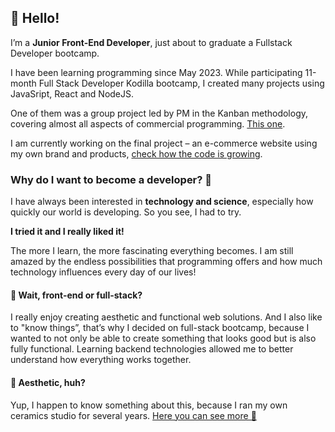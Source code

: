 ## 👋 Hello!

I’m a **Junior Front-End Developer**, just about to graduate a Fullstack Developer bootcamp.

I have been learning programming since May 2023. While participating 11-month Full Stack Developer Kodilla bootcamp, I created many projects using JavaSript, React and NodeJS.

One of them was a group project led by PM in the Kanban methodology, covering almost all aspects of commercial programming. [This one](https://github.com/odevpl/wdp-2310).

I am currently working on the final project – an e-commerce website using my own brand and products, [check how the code is growing](https://github.com/Ola-Cencora/Fullstack_e-commerce).

### Why do I want to become a developer? 👀

I have always been interested in **technology and science**, especially how quickly our world is developing. So you see, I had to try.

**I tried it and I really liked it!**

The more I learn, the more fascinating everything becomes. I am still amazed by the endless possibilities that programming offers and how much technology influences every day of our lives!

#### 🤔 Wait, front-end or full-stack?
I really enjoy creating aesthetic and functional web solutions.  And I also like to "know things”, that’s why I decided on full-stack bootcamp, because I wanted to not only be able to create something that looks good but is also fully functional. Learning backend technologies allowed me to better understand how everything works together.

#### 🎀 Aesthetic, huh?
Yup, I happen to know something about this, because I ran my own ceramics studio for several years. [Here you can see more 🍭](https://github.com/Ola-Cencora/KURZceramika-web-project)
